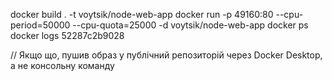 docker build . -t voytsik/node-web-app
docker run -p 49160:80 --cpu-period=50000 --cpu-quota=25000 -d voytsik/node-web-app
docker ps
docker logs 52287c2b9028

// Якщо що, пушив образ у публічний репозиторій через Docker Desktop, а не консольну команду
